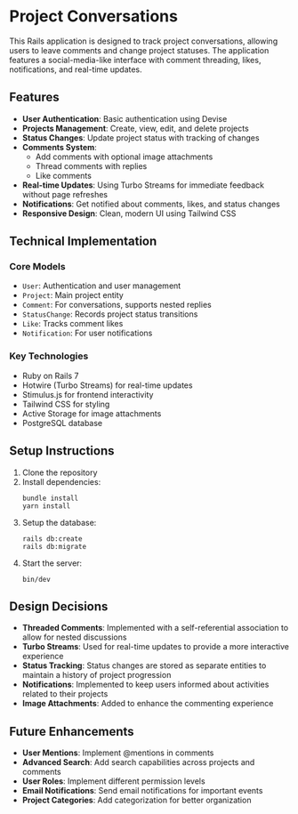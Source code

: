 # Project Conversations

This Rails application is designed to track project conversations, allowing users to leave comments and change project statuses. The application features a social-media-like interface with comment threading, likes, notifications, and real-time updates.

## Features

- **User Authentication**: Basic authentication using Devise
- **Projects Management**: Create, view, edit, and delete projects
- **Status Changes**: Update project status with tracking of changes
- **Comments System**: 
  - Add comments with optional image attachments
  - Thread comments with replies
  - Like comments
- **Real-time Updates**: Using Turbo Streams for immediate feedback without page refreshes
- **Notifications**: Get notified about comments, likes, and status changes
- **Responsive Design**: Clean, modern UI using Tailwind CSS

## Technical Implementation

### Core Models
- `User`: Authentication and user management
- `Project`: Main project entity
- `Comment`: For conversations, supports nested replies
- `StatusChange`: Records project status transitions
- `Like`: Tracks comment likes
- `Notification`: For user notifications

### Key Technologies
- Ruby on Rails 7
- Hotwire (Turbo Streams) for real-time updates
- Stimulus.js for frontend interactivity
- Tailwind CSS for styling
- Active Storage for image attachments
- PostgreSQL database

## Setup Instructions

1. Clone the repository
2. Install dependencies:
   ```
   bundle install
   yarn install
   ```
3. Setup the database:
   ```
   rails db:create
   rails db:migrate
   ```
4. Start the server:
   ```
   bin/dev
   ```

## Design Decisions

- **Threaded Comments**: Implemented with a self-referential association to allow for nested discussions
- **Turbo Streams**: Used for real-time updates to provide a more interactive experience
- **Status Tracking**: Status changes are stored as separate entities to maintain a history of project progression
- **Notifications**: Implemented to keep users informed about activities related to their projects
- **Image Attachments**: Added to enhance the commenting experience

## Future Enhancements

- **User Mentions**: Implement @mentions in comments
- **Advanced Search**: Add search capabilities across projects and comments
- **User Roles**: Implement different permission levels
- **Email Notifications**: Send email notifications for important events
- **Project Categories**: Add categorization for better organization
